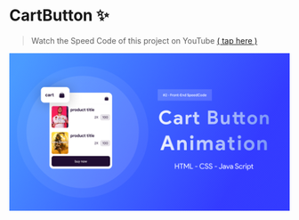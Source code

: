 # CartButton ✨
> Watch the Speed Code of this project on YouTube [( tap here )](https://www.youtube.com/watch?v=gLLyRpgUZJM&t=51s)

![cart button](https://raw.githubusercontent.com/Mosallas-Group/CartButton/main/images/cart-cover.png)
